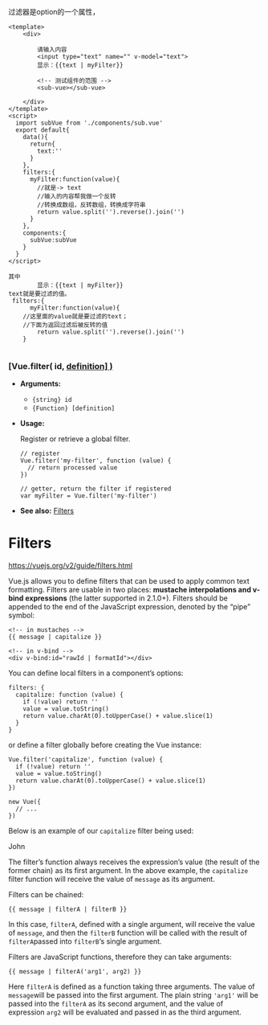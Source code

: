 过滤器是option的一个属性，
```
<template>
    <div>

        请输入内容
        <input type="text" name="" v-model="text">
        显示：{{text | myFilter}}
        
        <!-- 测试组件的范围 -->
        <sub-vue></sub-vue>

    </div>
</template>
<script>
  import subVue from './components/sub.vue'
  export default{
    data(){
      return{
        text:''
      }
    },
    filters:{
      myFilter:function(value){
        //就是-> text
        //输入的内容帮我做一个反转
        //转换成数组，反转数组，转换成字符串
        return value.split('').reverse().join('')
      }
    },
    components:{
      subVue:subVue
    }
  }
</script>

其中
        显示：{{text | myFilter}}
text就是要过滤的值。
 filters:{
      myFilter:function(value){
    //这里面的value就是要过滤的text；
    //下面为返回过滤后被反转的值
        return value.split('').reverse().join('')
    }
    
```

### [Vue.filter( id, [definition\] )](https://vuejs.org/v2/api/#Vue-filter)

- **Arguments:**

  - `{string} id`
  - `{Function} [definition]`

- **Usage:**

  Register or retrieve a global filter.

  ```
  // register
  Vue.filter('my-filter', function (value) {
    // return processed value
  })
  
  // getter, return the filter if registered
  var myFilter = Vue.filter('my-filter')
  ```

- **See also:** [Filters](https://vuejs.org/v2/guide/filters.html)





# Filters  

https://vuejs.org/v2/guide/filters.html

Vue.js allows you to define filters that can be used to apply common text formatting. Filters are usable in two places: **mustache interpolations and v-bind expressions** (the latter supported in 2.1.0+). Filters should be appended to the end of the JavaScript expression, denoted by the “pipe” symbol:

```
<!-- in mustaches -->
{{ message | capitalize }}

<!-- in v-bind -->
<div v-bind:id="rawId | formatId"></div>
```

You can define local filters in a component’s options:

```
filters: {
  capitalize: function (value) {
    if (!value) return ''
    value = value.toString()
    return value.charAt(0).toUpperCase() + value.slice(1)
  }
}
```

or define a filter globally before creating the Vue instance:

```
Vue.filter('capitalize', function (value) {
  if (!value) return ''
  value = value.toString()
  return value.charAt(0).toUpperCase() + value.slice(1)
})

new Vue({
  // ...
})
```

Below is an example of our `capitalize` filter being used:

John

The filter’s function always receives the expression’s value (the result of the former chain) as its first argument. In the above example, the `capitalize` filter function will receive the value of `message` as its argument.

Filters can be chained:

```
{{ message | filterA | filterB }}
```

In this case, `filterA`, defined with a single argument, will receive the value of `message`, and then the `filterB` function will be called with the result of `filterA`passed into `filterB`‘s single argument.

Filters are JavaScript functions, therefore they can take arguments:

```
{{ message | filterA('arg1', arg2) }}
```

Here `filterA` is defined as a function taking three arguments. The value of `message`will be passed into the first argument. The plain string `'arg1'` will be passed into the `filterA` as its second argument, and the value of expression `arg2` will be evaluated and passed in as the third argument.

